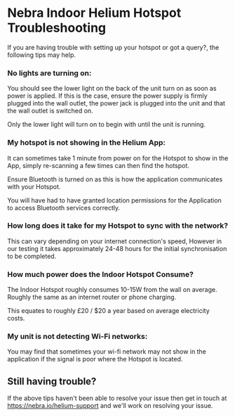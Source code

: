 # Nebra Indoor Helium Hotspot Troubleshooting

If you are having trouble with setting up your hotspot or got a query?, the following tips may help.

### No lights are turning on:

You should see the lower light on the back of the unit turn on as soon as power is applied.
If this is the case, ensure the power supply is firmly plugged into the wall outlet, the power jack is plugged into the unit and that the wall outlet is switched on.

Only the lower light will turn on to begin with until the unit is running.

### My hotspot is not showing in the Helium App:

It can sometimes take 1 minute from power on for the Hotspot to show in the App, simply re-scanning a few times can then find the hotspot.

Ensure Bluetooth is turned on as this is how the application communicates with your Hotspot.

You will have had to have granted location permissions for the Application to access Bluetooth services correctly.

### How long does it take for my Hotspot to sync with the network?

This can vary depending on your internet connection's speed, However in our testing it takes approximately 24-48 hours for the initial synchronisation to be completed.

### How much power does the Indoor Hotspot Consume?

The Indoor Hotspot roughly consumes 10-15W from the wall on average. Roughly the same as an internet router or phone charging.

This equates to roughly £20 / $20 a year based on average electricity costs.

### My unit is not detecting Wi-Fi networks:

You may find that sometimes your wi-fi network may not show in the application if the signal is poor where the Hotspot is located.

## Still having trouble?

If the above tips haven't been able to resolve your issue then get in touch at https://nebra.io/helium-support and we'll work on resolving your issue.
